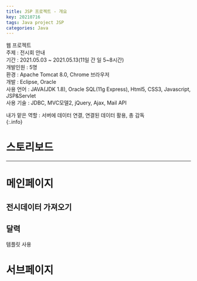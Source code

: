 ```yaml
---
title: JSP 프로젝트 - 개요
key: 20210716
tags: Java project JSP
categories: Java
---
```

  

웹 프로젝트  
주제 : 전시회 안내  
기간 : 2021.05.03 ~ 2021.05.13(11일 간 일 5~8시간)  
개발인원 : 5명  
환경 : Apache Tomcat 8.0, Chrome 브라우저  
개발 : Eclipse, Oracle  
사용 언어 : JAVA(JDK 1.8), Oracle SQL(11g Express), Html5, CSS3, Javascript, JSP&Servlet  
사용 기술 : JDBC, MVC모델2, jQuery, Ajax, Mail API  

  
내가 맡은 역할 : 서버에 데이터 연결, 연결된 데이터 활용, 총 감독  
{:.info}

# 스토리보드

***

# 메인페이지

## 전시데이터 가져오기 

## 달력 

템플릿 사용

# 서브페이지

## 
